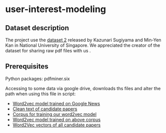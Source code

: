 # user-interest-modeling


## Dataset description
The project use the [dataset 2](https://scholarbank.nus.edu.sg/handle/10635/146027) released by Kazunari Sugiyama and Min-Yen Kan in National University of Singapore. We appreciated the creator of the dataset for sharing raw pdf files with us .


## Prerequisites

Python packages: pdfminer.six

Accessing to some data via google drive, downloads ths files and alter the path when using this file in script:

* [Word2vec model trained on Google News](https://drive.google.com/open?id=0B7XkCwpI5KDYNlNUTTlSS21pQmM)
* [Clean text of candidate papers](https://drive.google.com/file/d/1iVFhC7bcgls8o6PwIRTmlxXzFyI4Y4Qv/view?usp=sharing)
* [Corpus for training our word2vec model](https://drive.google.com/file/d/12wYxounFPHThUgITpqq-ViGsWBLrpUy3/view?usp=sharing)
* [Word2vec model trained on above corpus](https://drive.google.com/open?id=1-47kS8UgQAIKv6sEuDUlvWwvR53L7I84)
* [Word2Vec vectors of all candidate papers](https://drive.google.com/file/d/1OurLu3fZdiXJ8flPrTH7C7R-yQ-DQF4N/view?usp=sharing)
